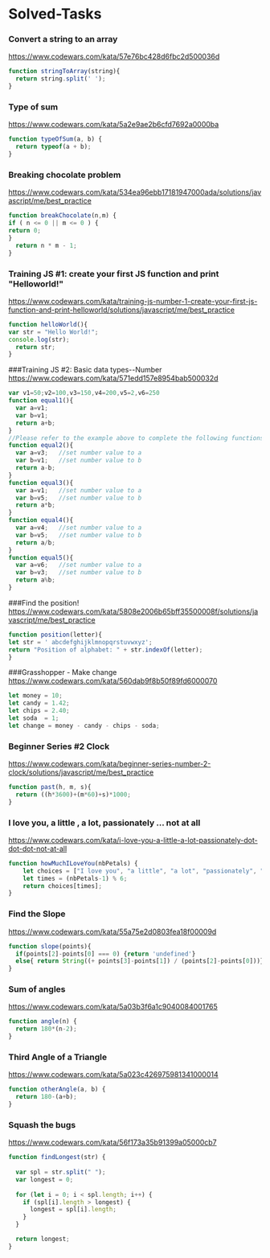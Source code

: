 # Solved-Tasks
### Convert a string to an array
https://www.codewars.com/kata/57e76bc428d6fbc2d500036d
```javascript
function stringToArray(string){
  return string.split(' ');
}
```
### Type of sum
https://www.codewars.com/kata/5a2e9ae2b6cfd7692a0000ba
```javascript
function typeOfSum(a, b) {
  return typeof(a + b);
}
```
### Breaking chocolate problem
https://www.codewars.com/kata/534ea96ebb17181947000ada/solutions/javascript/me/best_practice
```javascript
function breakChocolate(n,m) {
if ( n <= 0 || m <= 0 ) {
return 0;
}
  return n * m - 1;
}
```
### Training JS #1: create your first JS function and print "Helloworld!"
https://www.codewars.com/kata/training-js-number-1-create-your-first-js-function-and-print-helloworld/solutions/javascript/me/best_practice
```javascript
function helloWorld(){
var str = "Hello World!";
console.log(str);
  return str;
}
```
###Training JS #2: Basic data types--Number
https://www.codewars.com/kata/571edd157e8954bab500032d
```javascript
var v1=50;v2=100,v3=150,v4=200,v5=2,v6=250
function equal1(){
  var a=v1;
  var b=v1;
  return a+b;
}
//Please refer to the example above to complete the following functions
function equal2(){
  var a=v3;   //set number value to a
  var b=v1;   //set number value to b
  return a-b;
}
function equal3(){
  var a=v1;   //set number value to a
  var b=v5;   //set number value to b
  return a*b;
}
function equal4(){
  var a=v4;   //set number value to a
  var b=v5;   //set number value to b
  return a/b;
}
function equal5(){
  var a=v6;   //set number value to a
  var b=v3;   //set number value to b
  return a%b;
}
```
###Find the position!
https://www.codewars.com/kata/5808e2006b65bff35500008f/solutions/javascript/me/best_practice
```javascript
function position(letter){
let str = ' abcdefghijklmnopqrstuvwxyz';
return "Position of alphabet: " + str.indexOf(letter);
}
```
###Grasshopper - Make change
https://www.codewars.com/kata/560dab9f8b50f89fd6000070
```javascript
let money = 10;
let candy = 1.42;
let chips = 2.40;
let soda  = 1;
let change = money - candy - chips - soda;
```
### Beginner Series #2 Clock
https://www.codewars.com/kata/beginner-series-number-2-clock/solutions/javascript/me/best_practice
```javascript
function past(h, m, s){
  return ((h*3600)+(m*60)+s)*1000;
}
```
### I love you, a little , a lot, passionately ... not at all
https://www.codewars.com/kata/i-love-you-a-little-a-lot-passionately-dot-dot-dot-not-at-all
```javascript
function howMuchILoveYou(nbPetals) {
    let choices = ["I love you", "a little", "a lot", "passionately", "madly", "not at all"];
    let times = (nbPetals-1) % 6;
    return choices[times];
}
```
### Find the Slope
https://www.codewars.com/kata/55a75e2d0803fea18f00009d
```javascript
function slope(points){
  if(points[2]-points[0] === 0) {return 'undefined'}
  else{ return String((+ points[3]-points[1]) / (points[2]-points[0]))}
}
```
### Sum of angles
https://www.codewars.com/kata/5a03b3f6a1c9040084001765
```javascript
function angle(n) {
  return 180*(n-2);
}
```
### Third Angle of a Triangle
https://www.codewars.com/kata/5a023c426975981341000014
```javascript
function otherAngle(a, b) {
  return 180-(a+b);
}
```
### Squash the bugs
https://www.codewars.com/kata/56f173a35b91399a05000cb7
```javascript
function findLongest(str) {
  
  var spl = str.split(" ");
  var longest = 0;
  
  for (let i = 0; i < spl.length; i++) {
    if (spl[i].length > longest) {
      longest = spl[i].length;
    }
  }

  return longest;
}
```


